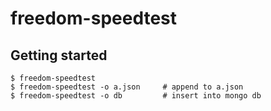 freedom-speedtest
================

Getting started
---------------

	$ freedom-speedtest
	$ freedom-speedtest -o a.json     # append to a.json
	$ freedom-speedtest -o db         # insert into mongo db

